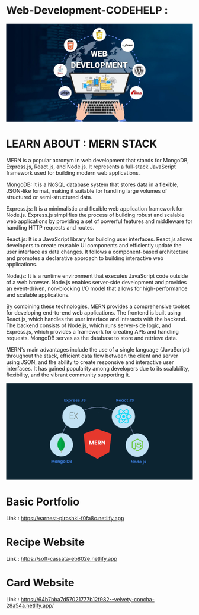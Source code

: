 # Web-Development-CODEHELP :
![image](https://github.com/Akshat-Rwt/Web-Development-CODEHELP/blob/main/Web%20Development%20img.jpg)

# LEARN ABOUT : MERN STACK 
MERN is a popular acronym in web development that stands for MongoDB, Express.js, React.js, and Node.js. It represents a full-stack JavaScript framework used for building modern web applications.

MongoDB: It is a NoSQL database system that stores data in a flexible, JSON-like format, making it suitable for handling large volumes of structured or semi-structured data.

Express.js: It is a minimalistic and flexible web application framework for Node.js. Express.js simplifies the process of building robust and scalable web applications by providing a set of powerful features and middleware for handling HTTP requests and routes.

React.js: It is a JavaScript library for building user interfaces. React.js allows developers to create reusable UI components and efficiently update the user interface as data changes. It follows a component-based architecture and promotes a declarative approach to building interactive web applications.

Node.js: It is a runtime environment that executes JavaScript code outside of a web browser. Node.js enables server-side development and provides an event-driven, non-blocking I/O model that allows for high-performance and scalable applications.

By combining these technologies, MERN provides a comprehensive toolset for developing end-to-end web applications. The frontend is built using React.js, which handles the user interface and interacts with the backend. The backend consists of Node.js, which runs server-side logic, and Express.js, which provides a framework for creating APIs and handling requests. MongoDB serves as the database to store and retrieve data.

MERN's main advantages include the use of a single language (JavaScript) throughout the stack, efficient data flow between the client and server using JSON, and the ability to create responsive and interactive user interfaces. It has gained popularity among developers due to its scalability, flexibility, and the vibrant community supporting it.

![image](https://github.com/Akshat-Rwt/Web-Development-CODEHELP/blob/main/MERN%20img.webp)

# Basic Portfolio
Link : https://earnest-piroshki-f0fa8c.netlify.app

# Recipe Website 
Link : https://soft-cassata-eb802e.netlify.app

# Card Website 

Link : https://64b7bba7d57021777b12f982--velvety-concha-28a54a.netlify.app/

